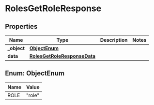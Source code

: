 

# RolesGetRoleResponse


## Properties

| Name | Type | Description | Notes |
|------------ | ------------- | ------------- | -------------|
|**_object** | [**ObjectEnum**](#ObjectEnum) |  |  |
|**data** | [**RolesGetRoleResponseData**](RolesGetRoleResponseData.md) |  |  |



## Enum: ObjectEnum

| Name | Value |
|---- | -----|
| ROLE | &quot;role&quot; |



